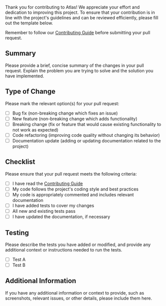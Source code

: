 Thank you for contributing to Atlas! We appreciate your effort and dedication to improving this project. To ensure that your contribution is in line with the project's guidelines and can be reviewed efficiently, please fill out the template below.

Remember to follow our [Contributing Guide](CONTRIBUTING.md) before submitting your pull request.

## Summary

Please provide a brief, concise summary of the changes in your pull request. Explain the problem you are trying to solve and the solution you have implemented.

## Type of Change

Please mark the relevant option(s) for your pull request:

- [ ] Bug fix (non-breaking change which fixes an issue)
- [ ] New feature (non-breaking change which adds functionality)
- [ ] Breaking change (fix or feature that would cause existing functionality to not work as expected)
- [ ] Code refactoring (improving code quality without changing its behavior)
- [ ] Documentation update (adding or updating documentation related to the project)

## Checklist

Please ensure that your pull request meets the following criteria:

- [ ] I have read the [Contributing Guide](CONTRIBUTING.md)
- [ ] My code follows the project's coding style and best practices
- [ ] My code is appropriately commented and includes relevant documentation
- [ ] I have added tests to cover my changes
- [ ] All new and existing tests pass
- [ ] I have updated the documentation, if necessary

## Testing

Please describe the tests you have added or modified, and provide any additional context or instructions needed to run the tests.

- [ ] Test A
- [ ] Test B

## Additional Information

If you have any additional information or context to provide, such as screenshots, relevant issues, or other details, please include them here.

